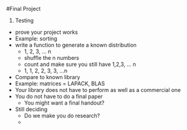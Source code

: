 #Final Project

1. Testing
  * prove your project works
  * Example: sorting
  * write a function to generate a known distribution
    * 1, 2, 3, ... n
    * shuffle the n numbers
    * count and make sure you still have 1,2,3, ... n
    * 1, 1, 2, 2, 3, 3, ...n
  * Compare to known library
  * Example: matrices = LAPACK, BLAS
  * Your library does not have to perform as well as a commercial one
* You do not have to do a final paper
  * You might want a final handout?
* Still deciding
  * Do we make you do research?
  * 